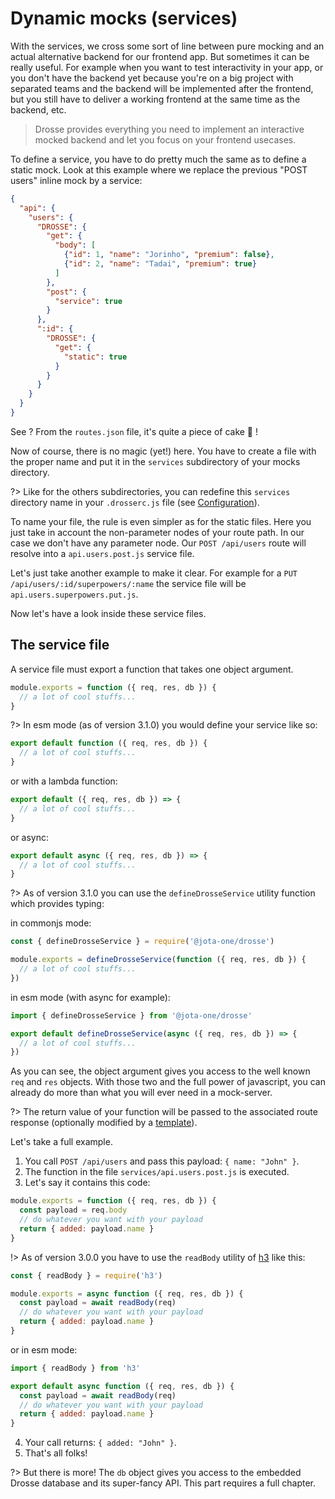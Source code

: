 # Dynamic mocks (services)

With the services, we cross some sort of line between pure mocking and an actual alternative backend for our frontend app. But sometimes it can be really useful. For example when you want to test interactivity in your app, or you don't have the backend yet because you're on a big project with separated teams and the backend  will be implemented after the frontend, but you still have to deliver a working frontend at the same time as the backend, etc.

> Drosse provides everything you need to implement an interactive mocked backend and let you focus on your frontend usecases.

To define a service, you have to do pretty much the same as to define a static mock. Look at this example where we replace the previous "POST users" inline mock by a service:

```json
{
  "api": {
    "users": {
      "DROSSE": {
        "get": {
          "body": [
            {"id": 1, "name": "Jorinho", "premium": false},
            {"id": 2, "name": "Tadai", "premium": true}
          ]
        },
        "post": {
          "service": true
        }
      },
      ":id": {
        "DROSSE": {
          "get": {
            "static": true
          }
        }
      }
    }
  }
}
```

See ? From the `routes.json` file, it's quite a piece of cake :cake: !

Now of course, there is no magic (yet!) here. You have to create a file with the proper name and put it in the `services` subdirectory of your mocks directory.

?> Like for the others subdirectories, you can redefine this `services` directory name in your `.drosserc.js` file (see [Configuration](configuration.md)).

To name your file, the rule is even simpler as for the static files. Here you just take in account the non-parameter nodes of your route path. In our case we don't have any parameter node. Our `POST /api/users` route will resolve into a `api.users.post.js` service file.

Let's just take another example to make it clear. For example for a `PUT /api/users/:id/superpowers/:name` the service file will be `api.users.superpowers.put.js`.

Now let's have a look inside these service files.

## The service file
A service file must export a function that takes one object argument.

```js
module.exports = function ({ req, res, db }) {
  // a lot of cool stuffs...
}
```

?> In esm mode (as of version 3.1.0) you would define your service like so:
```js
export default function ({ req, res, db }) {
  // a lot of cool stuffs...
}
```
or with a lambda function:
```js
export default ({ req, res, db }) => {
  // a lot of cool stuffs...
}
```
or async:
```js
export default async ({ req, res, db }) => {
  // a lot of cool stuffs...
}
```

?> As of version 3.1.0 you can use the `defineDrosseService` utility function
which provides typing:

in commonjs mode:
```js
const { defineDrosseService } = require('@jota-one/drosse')

module.exports = defineDrosseService(function ({ req, res, db }) {
  // a lot of cool stuffs...
})
```

in esm mode (with async for example):
```js
import { defineDrosseService } from '@jota-one/drosse'

export default defineDrosseService(async ({ req, res, db }) => {
  // a lot of cool stuffs...
})
```

As you can see, the object argument gives you access to the well known `req` and `res` objects. With those two and the full power of javascript, you can already do more than what you will ever need in a mock-server.

?> The return value of your function will be passed to the associated route response (optionally modified by a [template](customize-response.md#templates)</a>).

Let's take a full example.

1. You call `POST /api/users` and pass this payload: `{ name: "John" }`.
2. The function in the file `services/api.users.post.js` is executed.
3. Let's say it contains this code:


```js
module.exports = function ({ req, res, db }) {
  const payload = req.body
  // do whatever you want with your payload
  return { added: payload.name }
}
```

!> As of version 3.0.0 you have to use the `readBody` utility of
[h3](https://github.com/unjs/h3) like this:

```js
const { readBody } = require('h3')

module.exports = async function ({ req, res, db }) {
  const payload = await readBody(req)
  // do whatever you want with your payload
  return { added: payload.name }
}
```

or in esm mode:
```js
import { readBody } from 'h3'

export default async function ({ req, res, db }) {
  const payload = await readBody(req)
  // do whatever you want with your payload
  return { added: payload.name }
}
```

4. Your call returns: `{ added: "John" }`.
5. That's all folks!

?> But there is more! The `db` object gives you access to the embedded Drosse database and its super-fancy API. This part requires a full chapter.